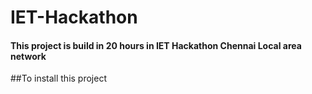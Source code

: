 # IET-Hackathon

#### This project is build in 20 hours in IET Hackathon Chennai Local area network

##To install this project
